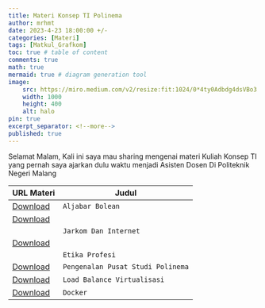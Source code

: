 ```yaml
---
title: Materi Konsep TI Polinema
author: mrhmt
date: 2023-4-23 18:00:00 +/-
categories: [Materi]
tags: [Matkul_Grafkom]
toc: true # table of content
comments: true 
math: true
mermaid: true # diagram generation tool
image:
    src: https://miro.medium.com/v2/resize:fit:1024/0*4ty0Adbdg4dsVBo3.png
    width: 1000 
    height: 400
    alt: halo
pin: true
excerpt_separator: <!--more-->
published: true
---
```


Selamat Malam, Kali ini saya mau sharing mengenai materi Kuliah Konsep TI yang pernah saya ajarkan dulu waktu menjadi Asisten Dosen Di Politeknik Negeri Malang

| URL Materi                                                                                          | Judul     | 
|----------------------------------------------------------------------------------------------------|-----------|
| <a href="https://drive.google.com/file/d/1k-JHR-l5ZfIqd3j1OqvV6AOOqinc-in7/view?usp=sharing" target="_blank">Download</a> | `Aljabar Bolean` |
| <a href="https://drive.google.com/file/d/14tij0kYZ6e0xIfEObJONzFr4afHmYMLQ/view?usp=sharing" target="_blank">Download</a>
         | `Jarkom Dan Internet`  | 
| <a href="https://drive.google.com/file/d/1k_Jw_8nVf4A8XAZfyaoOt_KKLBoSs4rn/view?usp=sharing" target="_blank">Download</a>
         | `Etika Profesi`  | 
| <a href="https://drive.google.com/file/d/1f7AuBnLzLh1qsYljGSdPb9oadcyOI138/view" target="_blank">Download</a>         | `Pengenalan Pusat Studi Polinema`  | 
| <a href="https://drive.google.com/file/d/1lS3c2t6VYa-BbPw0gzOoDd8BYjowkKM0/view?usp=sharing" target="_blank">Download</a>         | `Load Balance Virtualisasi`  |
| <a href="#" target="#">Download</a>        | `Docker`  |  